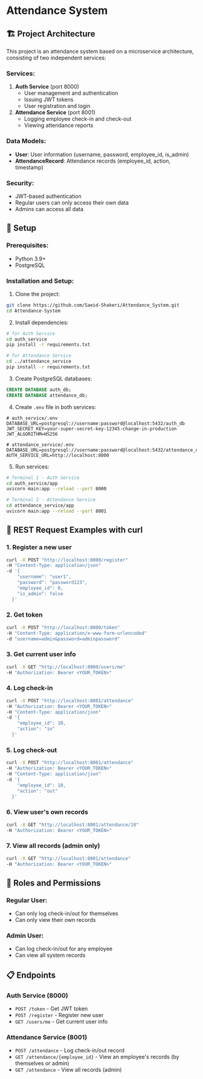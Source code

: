 # Attendance System

## 🏗️ Project Architecture

This project is an attendance system based on a microservice architecture, consisting of two independent services:

### Services:

1.  **Auth Service** (port 8000)
    -   User management and authentication
    -   Issuing JWT tokens
    -   User registration and login
2.  **Attendance Service** (port 8001)
    -   Logging employee check-in and check-out
    -   Viewing attendance reports

### Data Models:

-   **User**: User information (username, password, employee_id, is_admin)
-   **AttendanceRecord**: Attendance records (employee_id, action, timestamp)

### Security:

-   JWT-based authentication
-   Regular users can only access their own data
-   Admins can access all data

## 🚀 Setup

### Prerequisites:

-   Python 3.9+
-   PostgreSQL

### Installation and Setup:

1.  Clone the project:

``` bash
git clone https://github.com/Saeid-Shakeri/Attendance_System.git
cd Attendance-System
```

2.  Install dependencies:

``` bash
# for Auth Service
cd auth_service
pip install -r requirements.txt

# for Attendance Service
cd ../attendance_service
pip install -r requirements.txt
```

3.  Create PostgreSQL databases:

``` sql
CREATE DATABASE auth_db;
CREATE DATABASE attendance_db;
```

4.  Create `.env` file in both services:

``` env
# auth_service/.env
DATABASE_URL=postgresql://username:password@localhost:5432/auth_db
JWT_SECRET_KEY=your-super-secret-key-12345-change-in-production
JWT_ALGORITHM=HS256

# attendance_service/.env
DATABASE_URL=postgresql://username:password@localhost:5432/attendance_db
AUTH_SERVICE_URL=http://localhost:8000
```

5.  Run services:

``` bash
# Terminal 1 - Auth Service
cd auth_service/app
uvicorn main:app --reload --port 8000 

# Terminal 2 - Attendance Service
cd attendance_service/app
uvicorn main:app --reload --port 8001
```

## 📡 REST Request Examples with curl

### 1. Register a new user

``` bash
curl -X POST "http://localhost:8000/register"   
-H "Content-Type: application/json"   
-d '{
    "username": "user1",
    "password": "password123",
    "employee_id": 0,
    "is_admin": false
  }'
```

### 2. Get token

``` bash
curl -X POST "http://localhost:8000/token"   
-H "Content-Type: application/x-www-form-urlencoded"
-d "username=admin&password=adminpassword"
```

### 3. Get current user info

``` bash
curl -X GET "http://localhost:8000/users/me"
-H "Authorization: Bearer <YOUR_TOKEN>"
```

### 4. Log check-in

``` bash
curl -X POST "http://localhost:8001/attendance"
-H "Authorization: Bearer <YOUR_TOKEN>"   
-H "Content-Type: application/json"   
-d '{
    "employee_id": 10,
    "action": "in"
  }'
```

### 5. Log check-out

``` bash
curl -X POST "http://localhost:8001/attendance"
-H "Authorization: Bearer <YOUR_TOKEN>"
-H "Content-Type: application/json"
-d '{
    "employee_id": 10,
    "action": "out"
  }'
```

### 6. View user's own records

``` bash
curl -X GET "http://localhost:8001/attendance/10"
-H "Authorization: Bearer <YOUR_TOKEN>"
```

### 7. View all records (admin only)

``` bash
curl -X GET "http://localhost:8001/attendance"
-H "Authorization: Bearer <YOUR_TOKEN>"
```

## 🔐 Roles and Permissions

### Regular User:

-   Can only log check-in/out for themselves
-   Can only view their own records

### Admin User:

-   Can log check-in/out for any employee
-   Can view all system records

## 📋 Endpoints

### Auth Service (8000)

-   `POST /token` - Get JWT token
-   `POST /register` - Register new user
-   `GET /users/me` - Get current user info

### Attendance Service (8001)

-   `POST /attendance` - Log check-in/out record
-   `GET /attendance/{employee_id}` - View an employee's records (by
    themselves or admin)
-   `GET /attendance` - View all records (admin)
